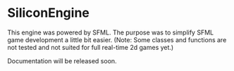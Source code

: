 # SiliconEngine

This engine was powered by SFML. The purpose was to simplify SFML game development a little bit easier.
(Note: Some classes and functions are not tested and not suited for full real-time 2d games yet.)

Documentation will be released soon.
